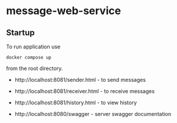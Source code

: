 # message-web-service

## Startup

To run application use 

```
docker compose up
```

from the root directory.

- http://localhost:8081/sender.html - to send messages

- http://localhost:8081/receiver.html - to receive messages

- http://localhost:8081/history.html - to view history

- http://localhost:8080/swagger - server swagger documentation
